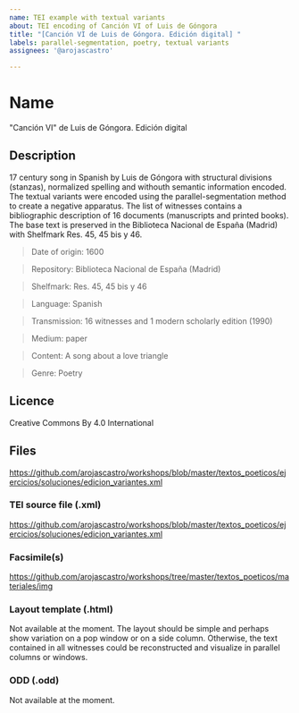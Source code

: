 ```yaml
---
name: TEI example with textual variants 
about: TEI encoding of Canción VI of Luis de Góngora
title: "[Canción VI de Luis de Góngora. Edición digital] "
labels: parallel-segmentation, poetry, textual variants
assignees: '@arojascastro'

---
```


# Name

"Canción VI" de Luis de Góngora. Edición digital

## Description

17 century song in Spanish by Luis de Góngora with structural divisions (stanzas), normalized spelling and withouth semantic information encoded. The textual variants were encoded using the parallel-segmentation method to create a negative apparatus. The list of witnesses contains a bibliographic description of 16 documents (manuscripts and printed books). The base text is preserved in the Biblioteca Nacional de España (Madrid) with Shelfmark Res. 45, 45 bis y 46. 

> Date of origin: 1600

> Repository: Biblioteca Nacional de España (Madrid)

> Shelfmark: Res. 45, 45 bis y 46

> Language: Spanish

> Transmission: 16 witnesses and 1 modern scholarly edition (1990)

> Medium: paper

> Content: A song about a love triangle

> Genre: Poetry

## Licence

Creative Commons By 4.0 International

## Files

https://github.com/arojascastro/workshops/blob/master/textos_poeticos/ejercicios/soluciones/edicion_variantes.xml 

### TEI source file (.xml)

https://github.com/arojascastro/workshops/blob/master/textos_poeticos/ejercicios/soluciones/edicion_variantes.xml

### Facsimile(s)

https://github.com/arojascastro/workshops/tree/master/textos_poeticos/materiales/img

### Layout template (.html)

Not available at the moment. The layout should be simple and perhaps show variation on a pop window or on a side column. Otherwise, the text contained in all witnesses could be reconstructed and visualize in parallel columns or windows.

### ODD (.odd)

Not available at the moment. 
